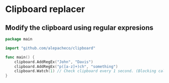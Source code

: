 # Clipboard replacer
## Modify the clipboard using regular expresions

```go
package main

import "github.com/alepacheco/clipboard"

func main() {
	clipboard.AddRegEx("John", "Davis")
	clipboard.AddRegEx("p([a-z]+)ch", "something")
	clipboard.Watch(1) // Check clipboard every 1 second. (Blocking call)
}
```